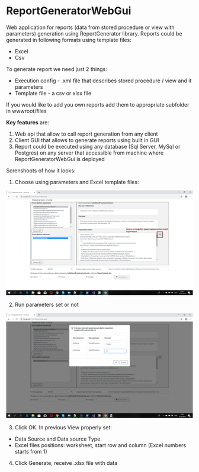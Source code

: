 # ReportGeneratorWebGui
Web application for reports (data from stored procedure or view with parameters) generation using ReportGenerator library.
Reports could be generated in following formats using template files:
* Excel
* Csv

To generate report we need just 2 things:
* Execution config - .xml file that describes stored procedure / view and it parameters
* Template file - a csv or xlsx file

If you would like to add you own reports add them to appropriate subfolder in wwwroot/files

**Key features** are:
1. Web api that allow to call report generation from any client
2. Client GUI that allows to generate reports using built in GUI
3. Report could be executed using any database (Sql Server, MySql or Postgres) on any server that accessible from machine where ReportGeneratorWebGui is deployed

Screnshoots of how it looks:

1. Choose using parameters and Excel template files:

![Choose params ant template file](https://github.com/EvilLord666/ReportGeneratorWebGui/blob/master/img/list-of-files.png)

2. Run parameters set or not

![Set params values](https://github.com/EvilLord666/ReportGeneratorWebGui/blob/master/img/set-params.png)

3. Click OK. In previous View properly set:

- Data Source and Data source Type.
- Excel files positions: worksheet, start row and column (Excel numbers starts from 1)

4. Click Generate, receive .xlsx file with data
